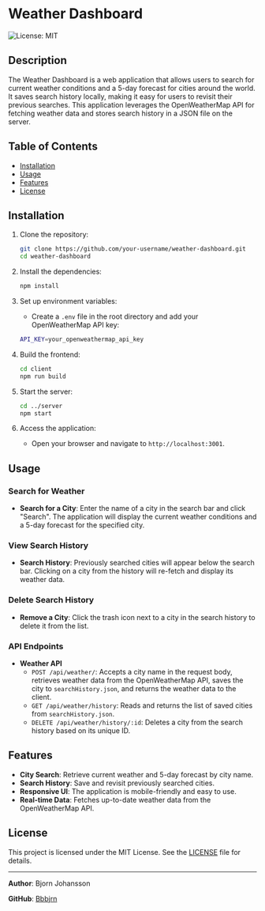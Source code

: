 # Weather Dashboard

![License: MIT](https://img.shields.io/badge/License-MIT-blue.svg)

## Description

The Weather Dashboard is a web application that allows users to search for current weather conditions and a 5-day forecast for cities around the world. It saves search history locally, making it easy for users to revisit their previous searches. This application leverages the OpenWeatherMap API for fetching weather data and stores search history in a JSON file on the server.

## Table of Contents

- [Installation](#installation)
- [Usage](#usage)
- [Features](#features)
- [License](#license)

## Installation

1. Clone the repository:
    ```sh
    git clone https://github.com/your-username/weather-dashboard.git
    cd weather-dashboard
    ```

2. Install the dependencies:
    ```sh
    npm install
    ```

3. Set up environment variables:
    - Create a `.env` file in the root directory and add your OpenWeatherMap API key:
    ```sh
    API_KEY=your_openweathermap_api_key
    ```

4. Build the frontend:
    ```sh
    cd client
    npm run build
    ```

5. Start the server:
    ```sh
    cd ../server
    npm start
    ```

6. Access the application:
    - Open your browser and navigate to `http://localhost:3001`.

## Usage

### Search for Weather

- **Search for a City**: Enter the name of a city in the search bar and click "Search". The application will display the current weather conditions and a 5-day forecast for the specified city.

### View Search History

- **Search History**: Previously searched cities will appear below the search bar. Clicking on a city from the history will re-fetch and display its weather data.

### Delete Search History

- **Remove a City**: Click the trash icon next to a city in the search history to delete it from the list.

### API Endpoints

- **Weather API**
  - `POST /api/weather/`: Accepts a city name in the request body, retrieves weather data from the OpenWeatherMap API, saves the city to `searchHistory.json`, and returns the weather data to the client.
  - `GET /api/weather/history`: Reads and returns the list of saved cities from `searchHistory.json`.
  - `DELETE /api/weather/history/:id`: Deletes a city from the search history based on its unique ID.

## Features

- **City Search**: Retrieve current weather and 5-day forecast by city name.
- **Search History**: Save and revisit previously searched cities.
- **Responsive UI**: The application is mobile-friendly and easy to use.
- **Real-time Data**: Fetches up-to-date weather data from the OpenWeatherMap API.

## License

This project is licensed under the MIT License. See the [LICENSE](LICENSE) file for details.

---

**Author**: Bjorn Johansson

**GitHub**: [Bbbjrn](https://github.com/Bbbjrn)

